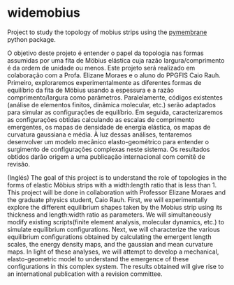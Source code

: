 # widemobius
Project to study the topology of mobius strips using the [pymembrane]([url](https://github.com/fdmatoz/PyMembrane)) python package.

O objetivo deste projeto é entender o papel da topologia nas formas assumidas por uma fita de Möbius elástica cuja razão largura/comprimento é da ordem de unidade ou menos. Este projeto será realizado em colaboração com a Profa. Elizane Moraes e o aluno do PPGFIS Caio Rauh. Primeiro, exploraremos experimentalmente as diferentes formas de equilíbrio da fita de Möbius usando a espessura e a razão comprimento/largura como parâmetros. Paralelamente, códigos existentes (análise de elementos finitos, dinâmica molecular, etc.) serão adaptados para simular as configurações de equilíbrio. Em seguida, caracterizaremos as configurações obtidas calculando as escalas de comprimento emergentes, os mapas de densidade de energia elástica, os mapas de curvatura gaussiana e média. À luz dessas análises, tentaremos desenvolver um modelo mecânico elasto-geométrico para entender o surgimento de configurações complexas neste sistema. Os resultados obtidos darão origem a uma publicação internacional com comitê de revisão.

(Inglés)
The goal of this project is to understand the role of topologies in the forms of elastic Möbius strips with a width:length ratio that is less than 1. This project will be done in collaboration with Professor Elizane Moraes and the graduate physics student, Caio Rauh. First, we will experimentally explore the different equilibrium shapes taken by the Mobius strip using its thickness and length:width ratio as parameters. We will simultaneously modify existing scripts(finite element analysis, molecular dynamics, etc.) to simulate equilibrium configurations. Next, we will characterize the various equilibrium configurations obtained by calculating the emergent length scales, the energy density maps, and the gaussian and mean curvature maps. In light of these analyses, we will attempt to develop a mechanical, elasto-geometric model to understand the emergence of these configurations in this complex system. The results obtained will give rise to an international publication with a revision committee.
